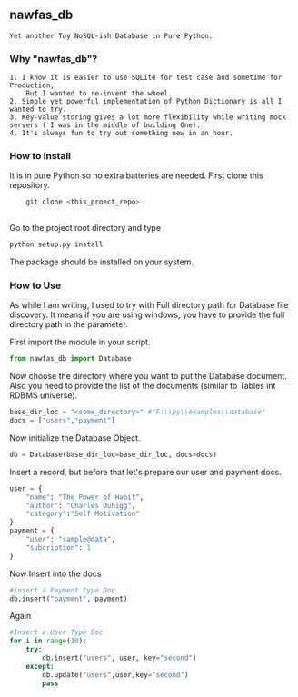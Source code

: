 ## nawfas_db
    Yet another Toy NoSQL-ish Database in Pure Python.
    
### Why "nawfas_db"?
    1. I know it is easier to use SQLite for test case and sometime for Production,
        But I wanted to re-invent the wheel.
    2. Simple yet powerful implementation of Python Dictionary is all I wanted to try.
    3. Key-value storing gives a lot more flexibility while writing mock servers ( I was in the middle of building One).
    4. It's always fun to try out something new in an hour.
### How to install
 It is in pure Python so no extra batteries are needed.
First clone this repository.
    
``` python
    git clone <this_proect_repo>
    
```
Go to the project root directory and type

```python
python setup.py install
```
The package should be installed on your system.

### How to Use
As while I am writing, I used to try with Full directory path for Database file discovery.
It means if you are using windows, you have to provide the full directory path in the parameter. 

First import the module in your script.

```python
from nawfas_db import Database
```
Now choose the directory where you want to put the Database document.
Also you need to provide the list of the documents (similar to Tables int RDBMS universe).

```python
base_dir_loc = "<some_directory>" #"F:\\py\\examples\\database"
docs = ["users","payment"]

```
Now initialize the Database Object.

```python
db = Database(base_dir_loc=base_dir_loc, docs=docs)
```
Insert a record, but before that let's prepare our user and payment docs.

```python
user = {
    "name": "The Power of Habit",
    "author": "Charles Duhigg",
    "category":"Self Motivation"
}
payment = {
    "user": "sample@data",
    "subcription": 1
}
```

Now Insert into the docs
```python
#insert a Payment type Doc
db.insert("payment", payment)
```
Again 
```python
#Insert a User Type Doc
for i in range(10):
    try:
        db.insert("users", user, key="second")
    except:
        db.update("users",user,key="second")
        pass
```

